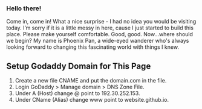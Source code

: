 ### Hello there! 

Come in, come in! What a nice surprise - I had no idea you would be visiting today. I’m sorry if it is a little messy in here, cause I just started to build this place. Please make yourself comfortable. Good, good. Now...where should we begin? My name is Phoenix Pan, a wide-eyed wanderer who's always looking forward to changing this fascinating world with things I knew. 


## Setup Godaddy Domain for This Page

1. Create a new file CNAME and put the domain.com in the file.
2. Login GoDaddy > Manage domain > DNS Zone File.
3. Under A (Host) change @ point to 192.30.252.153.
4. Under CName (Alias) change www point to website.github.io.
